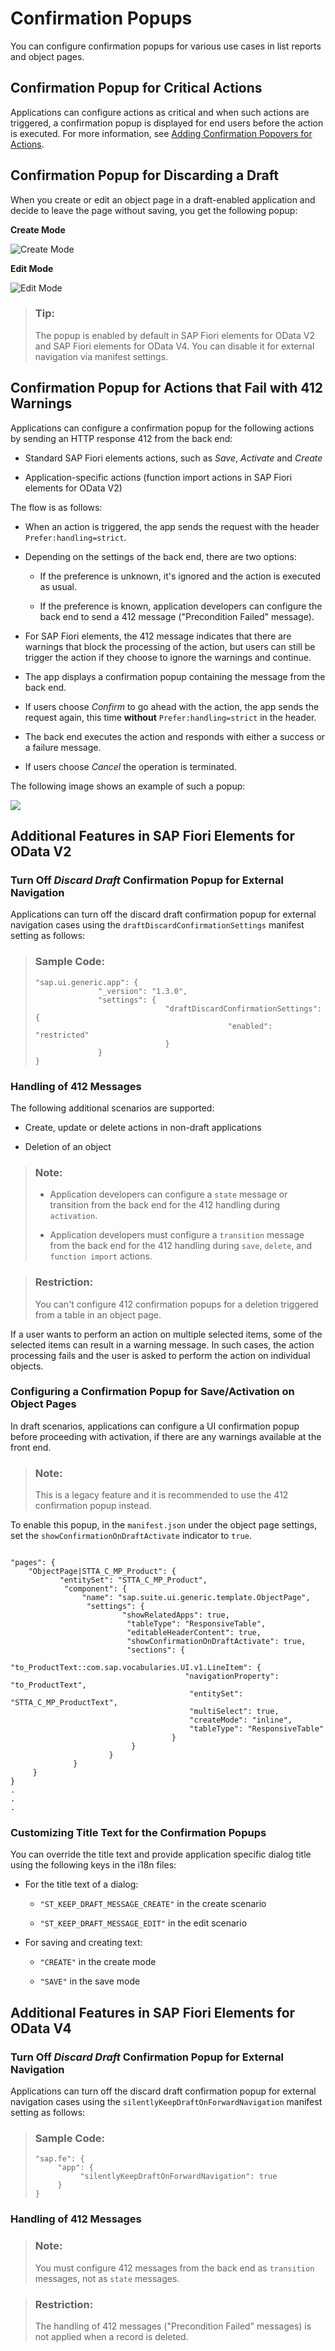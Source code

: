 <!-- loio9a536627a6a94de084b0605eb164d2c8 -->

# Confirmation Popups

You can configure confirmation popups for various use cases in list reports and object pages.



<a name="loio9a536627a6a94de084b0605eb164d2c8__section_vsd_ckr_vsb"/>

## Confirmation Popup for Critical Actions

Applications can configure actions as critical and when such actions are triggered, a confirmation popup is displayed for end users before the action is executed. For more information, see [Adding Confirmation Popovers for Actions](adding-confirmation-popovers-for-actions-87130de.md).



<a name="loio9a536627a6a94de084b0605eb164d2c8__section_yms_cz4_wpb"/>

## Confirmation Popup for Discarding a Draft

When you create or edit an object page in a draft-enabled application and decide to leave the page without saving, you get the following popup:

   
  
**Create Mode**

 ![](images/Confirmation_Popup_for_Draft_Discard_-_Create_Mode_8e59d66.png "Create Mode") 

   
  
**Edit Mode**

 ![](images/Confirmation_Popup_for_Discard_Draft_-_Edit_Mode_b43cd41.png "Edit Mode") 

> ### Tip:  
> The popup is enabled by default in SAP Fiori elements for OData V2 and SAP Fiori elements for OData V4. You can disable it for external navigation via manifest settings.



<a name="loio9a536627a6a94de084b0605eb164d2c8__section_n3z_htm_vsb"/>

## Confirmation Popup for Actions that Fail with 412 Warnings

Applications can configure a confirmation popup for the following actions by sending an HTTP response 412 from the back end:

-   Standard SAP Fiori elements actions, such as *Save*, *Activate* and *Create*

-   Application-specific actions \(function import actions in SAP Fiori elements for OData V2\)


The flow is as follows:

-   When an action is triggered, the app sends the request with the header `Prefer:handling=strict`.

-   Depending on the settings of the back end, there are two options:

    -   If the preference is unknown, it's ignored and the action is executed as usual.

    -   If the preference is known, application developers can configure the back end to send a 412 message \("Precondition Failed" message\).


-   For SAP Fiori elements, the 412 message indicates that there are warnings that block the processing of the action, but users can still be trigger the action if they choose to ignore the warnings and continue.

-   The app displays a confirmation popup containing the message from the back end.

-   If users choose *Confirm* to go ahead with the action, the app sends the request again, this time **without** `Prefer:handling=strict` in the header.

-   The back end executes the action and responds with either a success or a failure message.

-   If users choose *Cancel* the operation is terminated.


The following image shows an example of such a popup:

 ![](images/Confirmation_Popup_412_Warning_03381d1.png) 



<a name="loio9a536627a6a94de084b0605eb164d2c8__section_glf_hy4_wpb"/>

## Additional Features in SAP Fiori Elements for OData V2



### Turn Off *Discard Draft* Confirmation Popup for External Navigation

Applications can turn off the discard draft confirmation popup for external navigation cases using the `draftDiscardConfirmationSettings` manifest setting as follows:

> ### Sample Code:  
> ```
> "sap.ui.generic.app": {
>               "_version": "1.3.0",
>               "settings": {
>                              "draftDiscardConfirmationSettings": {
>                                            "enabled": "restricted"
>                              }
>               }
> }
> 
> ```



### Handling of 412 Messages

The following additional scenarios are supported:

-   Create, update or delete actions in non-draft applications

-   Deletion of an object


> ### Note:  
> -   Application developers can configure a `state` message or transition from the back end for the 412 handling during `activation`.
> 
> -   Application developers must configure a `transition` message from the back end for the 412 handling during `save`, `delete`, and `function import` actions.

> ### Restriction:  
> You can't configure 412 confirmation popups for a deletion triggered from a table in an object page.

If a user wants to perform an action on multiple selected items, some of the selected items can result in a warning message. In such cases, the action processing fails and the user is asked to perform the action on individual objects.



### Configuring a Confirmation Popup for Save/Activation on Object Pages

In draft scenarios, applications can configure a UI confirmation popup before proceeding with activation, if there are any warnings available at the front end.

> ### Note:  
> This is a legacy feature and it is recommended to use the 412 confirmation popup instead.

To enable this popup, in the `manifest.json` under the object page settings, set the `showConfirmationOnDraftActivate` indicator to `true`.

```

"pages": {
    "ObjectPage|STTA_C_MP_Product": {
           "entitySet": "STTA_C_MP_Product",
            "component": {
                "name": "sap.suite.ui.generic.template.ObjectPage",
                 "settings": {
                         "showRelatedApps": true,
                          "tableType": "ResponsiveTable",
                          "editableHeaderContent": true,
                          "showConfirmationOnDraftActivate": true,
                          "sections": {
                                  "to_ProductText::com.sap.vocabularies.UI.v1.LineItem": {
                                       "navigationProperty": "to_ProductText",
                                        "entitySet": "STTA_C_MP_ProductText",
                                        "multiSelect": true,
                                        "createMode": "inline",
                                        "tableType": "ResponsiveTable"
                                    }
                           }
                      }
              }
     }
}
.
.
.
```



### Customizing Title Text for the Confirmation Popups

You can override the title text and provide application specific dialog title using the following keys in the i18n files:

-   For the title text of a dialog:

    -   `"ST_KEEP_DRAFT_MESSAGE_CREATE"` in the create scenario

    -   `"ST_KEEP_DRAFT_MESSAGE_EDIT"` in the edit scenario


-   For saving and creating text:

    -   `"CREATE"` in the create mode

    -   `"SAVE"` in the save mode





<a name="loio9a536627a6a94de084b0605eb164d2c8__section_nky_zzn_vsb"/>

## Additional Features in SAP Fiori Elements for OData V4



### Turn Off *Discard Draft* Confirmation Popup for External Navigation

Applications can turn off the discard draft confirmation popup for external navigation cases using the `silentlyKeepDraftOnForwardNavigation` manifest setting as follows:

> ### Sample Code:  
> ```
> "sap.fe": {
>      "app": {
>           "silentlyKeepDraftOnForwardNavigation": true
>      }
> }
> ```



### Handling of 412 Messages

> ### Note:  
> You must configure 412 messages from the back end as `transition` messages, not as `state` messages.

> ### Restriction:  
> The handling of 412 messages \("Precondition Failed" messages\) is not applied when a record is deleted.

